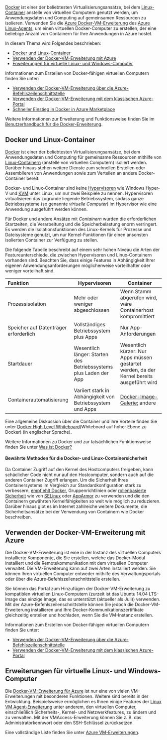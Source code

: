 

[Docker](https://www.docker.com/) ist einer der beliebtesten Virtualisierungsansätze, bei dem [Linux-Container](http://en.wikipedia.org/wiki/LXC) anstelle von virtuellen Computern genutzt werden, um Anwendungsdaten und Computing auf gemeinsamen Ressourcen zu isolieren. Verwenden Sie die [Azure Docker-VM-Erweiterung](https://github.com/Azure/azure-docker-extension/blob/master/README.md) des [Azure Linux-Agents](../articles/virtual-machines/linux/agent-user-guide.md?toc=%2fazure%2fvirtual-machines%2flinux%2ftoc.json), um einen virtuellen Docker-Computer zu erstellen, der eine beliebige Anzahl von Containern für Ihre Anwendungen in Azure hostet.

In diesem Thema wird Folgendes beschrieben:

* [Docker und Linux-Container]
* [Verwenden der Docker-VM-Erweiterung mit Azure]
* [Erweiterungen für virtuelle Linux- und Windows-Computer]

Informationen zum Erstellen von Docker-fähigen virtuellen Computern finden Sie unter:

* [Verwenden der Docker-VM-Erweiterung über die Azure-Befehlszeilenschnittstelle]
* [Verwenden der Docker-VM-Erweiterung mit dem klassischen Azure-Portal]
* [Schneller Einstieg in Docker in Azure Marketplace]

Weitere Informationen zur Erweiterung und Funktionsweise finden Sie im [Benutzerhandbuch für die Docker-Erweiterung](https://github.com/Azure/azure-docker-extension/blob/master/README.md).

## <a name="docker-and-linux-containers"></a>Docker und Linux-Container
[Docker](https://www.docker.com/) ist einer der beliebtesten Virtualisierungsansätze, bei dem Anwendungsdaten und Computing für gemeinsame Ressourcen mithilfe von [Linux-Containern](http://en.wikipedia.org/wiki/LXC) (anstelle von virtuellen Computern) isoliert werden. Darüber hinaus stehen weitere Dienste zum schnellen Erstellen oder Assemblieren von Anwendungen sowie zum Verteilen an andere Docker-Container bereit.

Docker- und Linux-Container sind keine [Hypervisoren](http://en.wikipedia.org/wiki/Hypervisor) wie Windows Hyper-V und [KVM](http://www.linux-kvm.org/page/Main_Page) unter Linux, um nur zwei Beispiele zu nennen. Hypervisoren virtualisieren das zugrunde liegende Betriebssystem, sodass ganze Betriebssysteme (so genannte *virtuelle Computer*) im Hypervisor wie eine Anwendung ausgeführt werden können.

Für Docker und andere Ansätze mit *Containern* wurden die erforderlichen Startzeiten, die Verarbeitung und die Speicherbelastung enorm verringert. Es werden die Isolationsfunktionen des Linux-Kernels für Prozesse und Dateisysteme genutzt, um nur Kernel-Funktionen für einen ansonsten isolierten Container zur Verfügung zu stellen.

Die folgende Tabelle beschreibt auf einem sehr hohen Niveau die Arten der Featureunterschiede, die zwischen Hypervisoren und Linux-Containern vorhanden sind. Beachten Sie, dass einige Features in Abhängigkeit Ihrer eigenen Anwendungsanforderungen möglicherweise vorteilhafter oder weniger vorteilhaft sind.

| Funktion | Hypervisoren | Container |
|:--- | --- | --- |
| Prozessisolation |Mehr oder weniger abgeschlossen |Wenn Stamm abgerufen wird, wäre Containerhost kompromittiert |
| Speicher auf Datenträger erforderlich |Vollständiges Betriebssystem plus Apps |Nur App-Anforderungen |
| Startdauer |Wesentlich länger: Starten des Betriebssystems plus Laden der App |Wesentlich kürzer: Nur Apps müssen gestartet werden, da der Kernel bereits ausgeführt wird |
| Containerautomatisierung |Variiert stark in Abhängigkeit von Betriebssystem und Apps |[Docker-Image-Galerie](https://registry.hub.docker.com/); andere |

Eine allgemeine Diskussion über die Container und ihre Vorteile finden Sie unter [Docker High Level Whiteboard](http://channel9.msdn.com/Blogs/Regular-IT-Guy/Docker-High-Level-Whiteboard)(Whiteboard auf hoher Ebene zu Docker) (in englischer Sprache).

Weitere Informationen zu Docker und zur tatsächlichen Funktionsweise finden Sie unter [Was ist Docker?](https://www.docker.com/whatisdocker/)

#### <a name="docker-and-linux-container-security-best-practices"></a>Bewährte Methoden für die Docker- und Linux-Containersicherheit
Da Container Zugriff auf den Kernel des Hostcomputers freigeben, kann schädlicher Code nicht nur auf den Hostcomputer, sondern auch auf die anderen Container Zugriff erlangen. Um die Sicherheit Ihres Containersystems im Vergleich zur Standardkonfiguration stark zu verbessern, [empfiehlt Docker](https://docs.docker.com/articles/security/), Gruppenrichtlinien oder [rollenbasierte Sicherheit](http://en.wikipedia.org/wiki/Role-based_access_control) wie von [SELinux](http://selinuxproject.org/page/Main_Page) oder [AppArmor](http://wiki.apparmor.net/index.php/Main_Page) zu verwenden und die den Containern gewährten Kernelfähigkeiten so weit wie möglich zu reduzieren. Darüber hinaus gibt es im Internet zahlreiche weitere Dokumente, die Sicherheitsansätze bei der Verwendung von Containern wie Docker beschreiben.

## <a name="how-to-use-the-docker-vm-extension-with-azure"></a>Verwenden der Docker-VM-Erweiterung mit Azure
Die Docker-VM-Erweiterung ist eine in der Instanz des virtuellen Computers installierte Komponente, die Sie erstellen, welche das Docker-Modul installiert und die Remotekommunikation mit dem virtuellen Computer verwaltet. Die VM-Erweiterung kann auf zwei Arten installiert werden: Sie können Ihren virtuellen Computer entweder mithilfe des Verwaltungsportals oder über die Azure-Befehlszeilenschnittstelle erstellen.

Sie können das Portal zum Hinzufügen der Docker-VM-Erweiterung zu kompatiblen virtuellen Linux-Computern (zurzeit ist das Ubuntu 14.04 LTS-Image das einzige Image, das es unterstützt (aktueller als Juli)) verwenden. Mit der Azure-Befehlszeilenschnittstelle können Sie jedoch die Docker-VM-Erweiterung installieren und Ihre Docker-Kommunikationszertifikate gleichzeitig erstellen und hochladen, wenn Sie die VM-Instanz erstellen.

Informationen zum Erstellen von Docker-fähigen virtuellen Computern finden Sie unter:

* [Verwenden der Docker-VM-Erweiterung über die Azure-Befehlszeilenschnittstelle]
* [Verwenden der Docker-VM-Erweiterung mit dem klassischen Azure-Portal]

## <a name="virtual-machine-extensions-for-linux-and-windows"></a>Erweiterungen für virtuelle Linux- und Windows-Computer
Die [Docker-VM-Erweiterung für Azure](https://github.com/Azure/azure-docker-extension/blob/master/README.md) ist nur eine von vielen VM-Erweiterungen mit besonderen Funktionen. Weitere sind bereits in der Entwicklung. Beispielsweise ermöglichen es Ihnen einige Features der [Linux VM Agent-Erweiterung](../articles/virtual-machines/linux/agent-user-guide.md?toc=%2fazure%2fvirtual-machines%2flinux%2ftoc.json) unter anderem, den virtuellen Computer, einschließlich Sicherheits-, Kernel- und Netzwerkfeatures, zu ändern und zu verwalten. Mit der VMAccess-Erweiterung können Sie z. B. das Administratorkennwort oder den SSH-Schlüssel zurücksetzen.

Eine vollständige Liste finden Sie unter [Azure VM-Erweiterungen](../articles/virtual-machines/windows/extensions-features.md?toc=%2fazure%2fvirtual-machines%2fwindows%2ftoc.json).

<!--Anchors-->
[Verwenden der Docker-VM-Erweiterung über die Azure-Befehlszeilenschnittstelle]: http://azure.microsoft.com/documentation/articles/virtual-machines-docker-with-xplat-cli/
[Verwenden der Docker-VM-Erweiterung mit dem klassischen Azure-Portal]: http://azure.microsoft.com/documentation/articles/virtual-machines-docker-with-portal/
[Schneller Einstieg in Docker in Azure Marketplace]: http://azure.microsoft.com/documentation/articles/virtual-machines-docker-ubuntu-quickstart/
[Docker und Linux-Container]: #Docker-and-Linux-Containers
[Verwenden der Docker-VM-Erweiterung mit Azure]: #How-to-use-the-Docker-VM-Extension-with-Azure
[Erweiterungen für virtuelle Linux- und Windows-Computer]: #Virtual-Machine-Extensions-For-Linux-and-Windows
